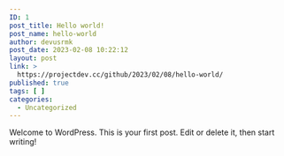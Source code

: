 ```yaml
---
ID: 1
post_title: Hello world!
post_name: hello-world
author: devusrmk
post_date: 2023-02-08 10:22:12
layout: post
link: >
  https://projectdev.cc/github/2023/02/08/hello-world/
published: true
tags: [ ]
categories:
  - Uncategorized
---
```

<!-- wp:paragraph -->
<p>Welcome to WordPress. This is your first post. Edit or delete it, then start writing!</p>
<!-- /wp:paragraph -->
